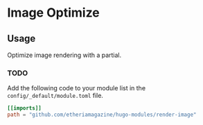 # Image Optimize

## Usage

Optimize image rendering with a partial.


### TODO

Add the following code to your module list in the `config/_default/module.toml` file.

```toml
[[imports]]
path = "github.com/etheriamagazine/hugo-modules/render-image"
```